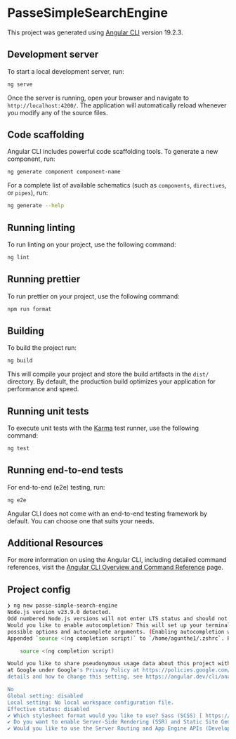 # PasseSimpleSearchEngine

This project was generated using [Angular CLI](https://github.com/angular/angular-cli) version 19.2.3.

## Development server

To start a local development server, run:

```bash
ng serve
```

Once the server is running, open your browser and navigate to `http://localhost:4200/`. The application will automatically reload whenever you modify any of the source files.

## Code scaffolding

Angular CLI includes powerful code scaffolding tools. To generate a new component, run:

```bash
ng generate component component-name
```

For a complete list of available schematics (such as `components`, `directives`, or `pipes`), run:

```bash
ng generate --help
```
## Running linting

To run linting on your project, use the following command:

```bash
ng lint
```
## Running prettier

To run prettier on your project, use the following command:

```bash
npm run format
```

## Building

To build the project run:

```bash
ng build
```

This will compile your project and store the build artifacts in the `dist/` directory. By default, the production build optimizes your application for performance and speed.

## Running unit tests

To execute unit tests with the [Karma](https://karma-runner.github.io) test runner, use the following command:

```bash
ng test
```

## Running end-to-end tests

For end-to-end (e2e) testing, run:

```bash
ng e2e
```

Angular CLI does not come with an end-to-end testing framework by default. You can choose one that suits your needs.

## Additional Resources

For more information on using the Angular CLI, including detailed command references, visit the [Angular CLI Overview and Command Reference](https://angular.dev/tools/cli) page.

## Project config

```bash
❯ ng new passe-simple-search-engine
Node.js version v23.9.0 detected.
Odd numbered Node.js versions will not enter LTS status and should not be used for production. For more information, please see https://nodejs.org/en/about/previous-releases/.
Would you like to enable autocompletion? This will set up your terminal so pressing TAB while typing Angular CLI commands will show
possible options and autocomplete arguments. (Enabling autocompletion will modify configuration files in your home directory.) Yes
Appended `source <(ng completion script)` to `/home/agunthe1/.zshrc`. Restart your terminal or run the following to autocomplete `ng` commands:

    source <(ng completion script)

Would you like to share pseudonymous usage data about this project with the Angular Team
at Google under Google's Privacy Policy at https://policies.google.com/privacy. For more
details and how to change this setting, see https://angular.dev/cli/analytics.

No
Global setting: disabled
Local setting: No local workspace configuration file.
Effective status: disabled
✔ Which stylesheet format would you like to use? Sass (SCSS) [ https://sass-lang.com/documentation/syntax#scss ]
✔ Do you want to enable Server-Side Rendering (SSR) and Static Site Generation (SSG/Prerendering)? Yes
✔ Would you like to use the Server Routing and App Engine APIs (Developer Preview) for this server application? Yes
```
